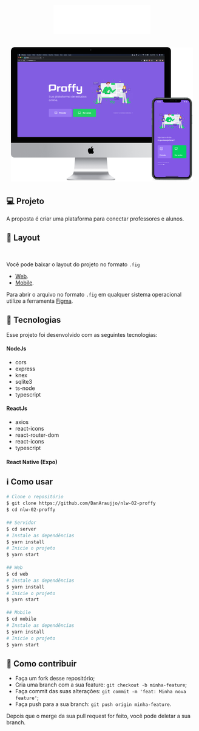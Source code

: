 <h1 align="center">
    <img alt="" title="" src=".github/logo.svg" width="256px" />
    <p>
     <img alt="" title="" src=".github/layout.png"  width="480px"/>
    </p>
</h1>

## 💻 Projeto

A proposta é criar uma plataforma para conectar professores e alunos.

## 🔖 Layout

<img alt="" title="" src=".github/video.gif"  />

Você pode baixar o layout do projeto no formato `.fig`

- [Web](.github/Proffy_Web.fig).
- [Mobile](.github/Proffy_Mobile.fig).

Para abrir o arquivo no formato `.fig` em qualquer sistema operacional utilize a ferramenta [Figma](https://figma.com).

## :rocket: Tecnologias

Esse projeto foi desenvolvido com as seguintes tecnologias:

#### NodeJs

- cors
- express
- knex
- sqlite3
- ts-node
- typescript

#### ReactJs

- axios
- react-icons
- react-router-dom
- react-icons
- typescript

#### React Native (Expo)

## :information_source: Como usar

```bash
# Clone o repositório
$ git clone https://github.com/DanAraujjo/nlw-02-proffy
$ cd nlw-02-proffy

## Servidor
$ cd server
# Instale as dependências
$ yarn install
# Inicie o projeto
$ yarn start

## Web
$ cd web
# Instale as dependências
$ yarn install
# Inicie o projeto
$ yarn start

## Mobile
$ cd mobile
# Instale as dependências
$ yarn install
# Inicie o projeto
$ yarn start
```

## 🤔 Como contribuir

- Faça um fork desse repositório;
- Cria uma branch com a sua feature: `git checkout -b minha-feature`;
- Faça commit das suas alterações: `git commit -m 'feat: Minha nova feature'`;
- Faça push para a sua branch: `git push origin minha-feature`.

Depois que o merge da sua pull request for feito, você pode deletar a sua branch.
